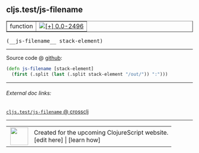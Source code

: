 ## cljs.test/js-filename



 <table border="1">
<tr>
<td>function</td>
<td><a href="https://github.com/cljsinfo/cljs-api-docs/tree/0.0-2496"><img valign="middle" alt="[+] 0.0-2496" title="Added in 0.0-2496" src="https://img.shields.io/badge/+-0.0--2496-lightgrey.svg"></a> </td>
</tr>
</table>


 <samp>
(__js-filename__ stack-element)<br>
</samp>

---







Source code @ [github](https://github.com/clojure/clojurescript/blob/r2657/src/cljs/cljs/test.cljs#L311-L312):

```clj
(defn js-filename [stack-element]
  (first (.split (last (.split stack-element "/out/")) ":")))
```

<!--
Repo - tag - source tree - lines:

 <pre>
clojurescript @ r2657
└── src
    └── cljs
        └── cljs
            └── <ins>[test.cljs:311-312](https://github.com/clojure/clojurescript/blob/r2657/src/cljs/cljs/test.cljs#L311-L312)</ins>
</pre>

-->

---



###### External doc links:

[`cljs.test/js-filename` @ crossclj](http://crossclj.info/fun/cljs.test.cljs/js-filename.html)<br>

---

 <table>
<tr><td>
<img valign="middle" align="right" width="48px" src="http://i.imgur.com/Hi20huC.png">
</td><td>
Created for the upcoming ClojureScript website.<br>
[edit here] | [learn how]
</td></tr></table>

[edit here]:https://github.com/cljsinfo/cljs-api-docs/blob/master/cljsdoc/cljs.test_js-filename.cljsdoc
[learn how]:https://github.com/cljsinfo/cljs-api-docs/wiki/cljsdoc-files

<!--

This information was too distracting to show to readers, but I'll leave it
commented here since it is helpful to:

- pretty-print the data used to generate this document
- and show how to retrieve that data



The API data for this symbol:

```clj
{:ns "cljs.test",
 :name "js-filename",
 :type "function",
 :signature ["[stack-element]"],
 :source {:code "(defn js-filename [stack-element]\n  (first (.split (last (.split stack-element \"/out/\")) \":\")))",
          :title "Source code",
          :repo "clojurescript",
          :tag "r2657",
          :filename "src/cljs/cljs/test.cljs",
          :lines [311 312]},
 :full-name "cljs.test/js-filename",
 :full-name-encode "cljs.test_js-filename",
 :history [["+" "0.0-2496"]]}

```

Retrieve the API data for this symbol:

```clj
;; from Clojure REPL
(require '[clojure.edn :as edn])
(-> (slurp "https://raw.githubusercontent.com/cljsinfo/cljs-api-docs/catalog/cljs-api.edn")
    (edn/read-string)
    (get-in [:symbols "cljs.test/js-filename"]))
```

-->
